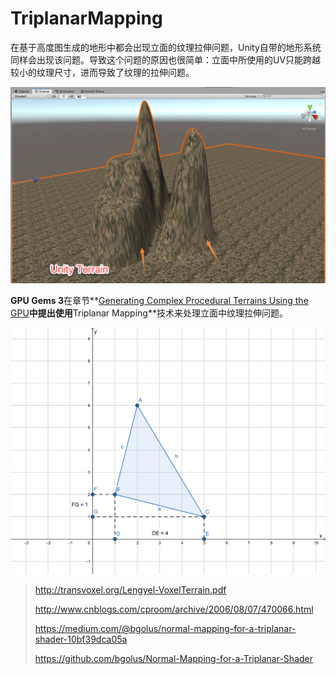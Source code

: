 # TriplanarMapping

在基于高度图生成的地形中都会出现立面的纹理拉伸问题，Unity自带的地形系统同样会出现该问题。导致这个问题的原因也很简单：立面中所使用的UV只能跨越较小的纹理尺寸，进而导致了纹理的拉伸问题。

![](Images/Terrain_01.png)

**GPU Gems 3**在章节**[Generating Complex Procedural Terrains Using the GPU](https://developer.nvidia.com/gpugems/GPUGems3/gpugems3_ch01.html)**中提出使用**Triplanar Mapping**技术来处理立面中纹理拉伸问题。

![](./images/Project.png)

























> http://transvoxel.org/Lengyel-VoxelTerrain.pdf
>
> http://www.cnblogs.com/cproom/archive/2006/08/07/470066.html
>
> https://medium.com/@bgolus/normal-mapping-for-a-triplanar-shader-10bf39dca05a
>
> https://github.com/bgolus/Normal-Mapping-for-a-Triplanar-Shader